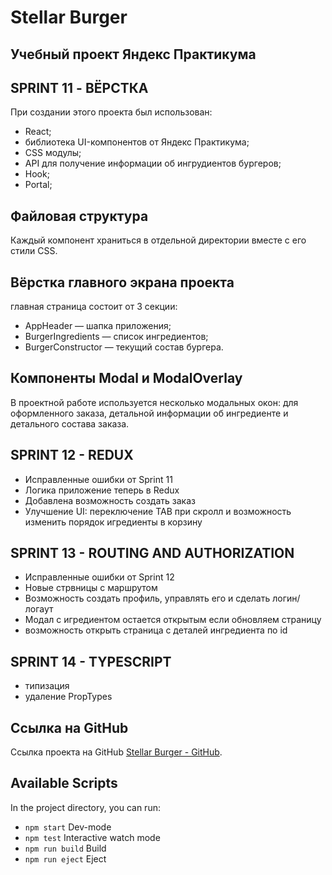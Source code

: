 # Stellar Burger
## Учебный проект Яндекс Практикума

## SPRINT 11 - ВЁРСТКА
При создании этого проекта был использован:
* React;
* библиотека UI-компонентов от Яндекс Практикума;
* CSS модулы;
* API для получение информации об ингрудиентов бургеров;
* Hook;
* Portal;

## Файловая структура
Каждый компонент храниться в отдельной директории вместе с его стили CSS.

## Вёрстка главного экрана проекта
главная страница состоит от 3 секции:
* AppHeader — шапка приложения;
* BurgerIngredients — список ингредиентов;
* BurgerConstructor — текущий состав бургера.

## Компоненты Modal и ModalOverlay
В проектной работе используется несколько модальных окон: для оформленного заказа, детальной информации об ингредиенте и детального состава заказа.

## SPRINT 12 - REDUX
* Исправленные ошибки от Sprint 11
* Логика приложение теперь в Redux
* Добавлена возможность создать заказ
* Улучшение UI: переключение TAB при скролл и возможность изменить порядок игредиенты в корзину

## SPRINT 13 - ROUTING AND AUTHORIZATION
* Исправленные ошибки от Sprint 12
* Новые стрвницы с маршрутом 
* Возможность создать профиль, управлять его и сделать логин/логаут 
* Модал с игредиентом остается открытым если обновляем страницу
* возможность открыть страница с деталей ингредиента по id

## SPRINT 14 - TYPESCRIPT
* типизация
* удаление PropTypes

## Ссылка на GitHub
Ссылка проекта на GitHub [Stellar Burger - GitHub](https://github.com/VladimiroAntipin/react-burger).

## Available Scripts
In the project directory, you can run:
* `npm start` Dev-mode
* `npm test` Interactive watch mode
* `npm run build` Build
* `npm run eject` Eject